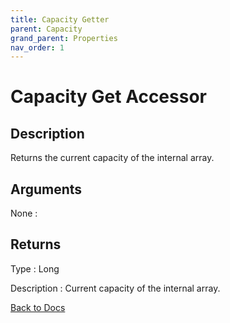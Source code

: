```yaml
---
title: Capacity Getter
parent: Capacity
grand_parent: Properties
nav_order: 1
---
```


# Capacity Get Accessor 

## Description
Returns the current capacity of the internal array.
## Arguments

None
: 

## Returns

Type
: Long

Description
: Current capacity of the internal array. 


[Back to Docs](https://senipah.github.io/VBA-Better-Array/)
